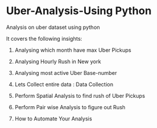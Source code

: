 # Uber-Analysis-Using Python

Analysis on uber dataset using python

It covers the following insights:

1. Analysing which month have max Uber Pickups
   
2. Analysing Hourly Rush in New york 

14. Analysing most active Uber Base-number 

15. Lets Collect entire data : Data Collection 

16. Perform Spatial Analysis to find rush of Uber Pickups

17. Perform Pair wise Analysis to figure out Rush 

18. How to Automate Your Analysis

